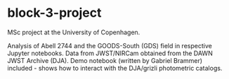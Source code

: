 # block-3-project
MSc project at the University of Copenhagen.

Analysis of Abell 2744 and the GOODS-South (GDS) field in respective Jupyter notebooks. Data from JWST/NIRCam obtained from the DAWN JWST Archive (DJA). Demo notebook (written by Gabriel Brammer) included - shows how to interact with the DJA/grizli photometric catalogs.
